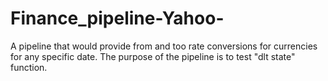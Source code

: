 # Finance_pipeline-Yahoo-
A pipeline that would provide from and too rate conversions for currencies for any specific date. The purpose of the pipeline is to test "dlt state" function.
